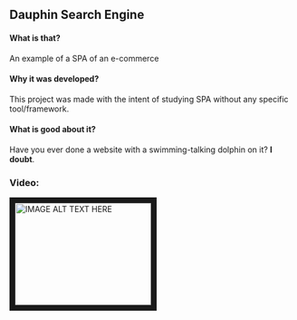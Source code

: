 ## Dauphin Search Engine

#### What is that?
An example of a SPA of an e-commerce

#### Why it was developed?
This project was made with the intent of studying SPA without any specific tool/framework.

#### What is good about it?
Have you ever done a website with a swimming-talking dolphin on it? **I doubt**.

### Video:
<a href="http://www.youtube.com/watch?feature=player_embedded&v=6h9Ooi4dLFI
" target="_blank"><img src="http://img.youtube.com/vi/6h9Ooi4dLFI/0.jpg" 
alt="IMAGE ALT TEXT HERE" width="240" height="180" border="10" /></a>
